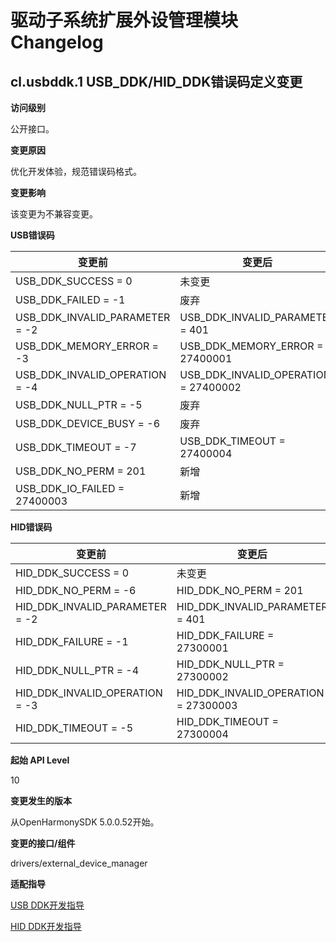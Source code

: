 # 驱动子系统扩展外设管理模块Changelog
## cl.usbddk.1 USB_DDK/HID_DDK错误码定义变更

**访问级别**

公开接口。

**变更原因**

优化开发体验，规范错误码格式。

**变更影响**

该变更为不兼容变更。

**USB错误码**

| 变更前 | 变更后 |
| ------ | ------ |
| USB_DDK_SUCCESS = 0 | 未变更 |
| USB_DDK_FAILED = -1 | 废弃 |
| USB_DDK_INVALID_PARAMETER = -2 | USB_DDK_INVALID_PARAMETER = 401 |
| USB_DDK_MEMORY_ERROR = -3 | USB_DDK_MEMORY_ERROR = 27400001 |
| USB_DDK_INVALID_OPERATION = -4 | USB_DDK_INVALID_OPERATION = 27400002 |
| USB_DDK_NULL_PTR = -5 | 废弃 |
| USB_DDK_DEVICE_BUSY = -6 | 废弃 |
| USB_DDK_TIMEOUT = -7 | USB_DDK_TIMEOUT = 27400004 |
| USB_DDK_NO_PERM = 201 | 新增 |
| USB_DDK_IO_FAILED = 27400003 | 新增 |

**HID错误码**

| 变更前 | 变更后 |
| ------ | ------ |
| HID_DDK_SUCCESS = 0 | 未变更 |
| HID_DDK_NO_PERM = -6 | HID_DDK_NO_PERM = 201 |
| HID_DDK_INVALID_PARAMETER = -2 | HID_DDK_INVALID_PARAMETER = 401 |
| HID_DDK_FAILURE = -1 | HID_DDK_FAILURE = 27300001 |
| HID_DDK_NULL_PTR = -4 | HID_DDK_NULL_PTR = 27300002 |
| HID_DDK_INVALID_OPERATION = -3 | HID_DDK_INVALID_OPERATION = 27300003 |
| HID_DDK_TIMEOUT = -5 | HID_DDK_TIMEOUT = 27300004 |

**起始 API Level**

10

**变更发生的版本**

从OpenHarmonySDK 5.0.0.52开始。

**变更的接口/组件**

drivers/external_device_manager

**适配指导**

[USB DDK开发指导](../../../application-dev/napi/usb-ddk-guidelines.md)

[HID DDK开发指导](../../../application-dev/napi/hid-ddk-guidelines.md)
